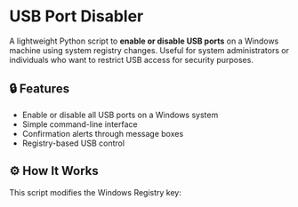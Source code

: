 # USB Port Disabler

A lightweight Python script to **enable or disable USB ports** on a Windows machine using system registry changes. Useful for system administrators or individuals who want to restrict USB access for security purposes.

## 🔒 Features

- Enable or disable all USB ports on a Windows system
- Simple command-line interface
- Confirmation alerts through message boxes
- Registry-based USB control

## ⚙️ How It Works

This script modifies the Windows Registry key:

